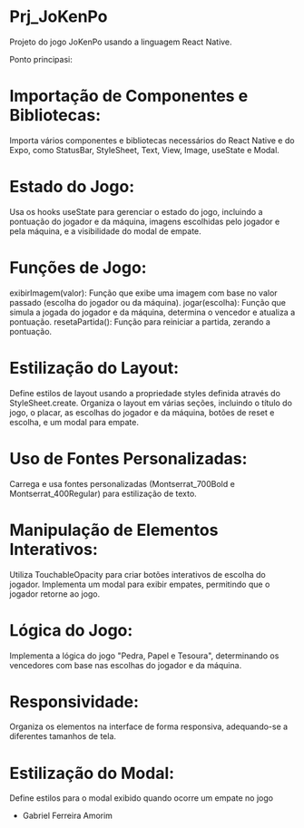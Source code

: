 # Prj_JoKenPo
Projeto do jogo JoKenPo usando a linguagem React Native.

Ponto principasi:

# Importação de Componentes e Bibliotecas:
Importa vários componentes e bibliotecas necessários do React Native e do Expo, como StatusBar, StyleSheet, Text, View, Image, useState e Modal.

# Estado do Jogo:
Usa os hooks useState para gerenciar o estado do jogo, incluindo a pontuação do jogador e da máquina, imagens escolhidas pelo jogador e pela máquina, e a visibilidade do modal de empate.

# Funções de Jogo:
exibirImagem(valor): Função que exibe uma imagem com base no valor passado (escolha do jogador ou da máquina).
jogar(escolha): Função que simula a jogada do jogador e da máquina, determina o vencedor e atualiza a pontuação.
resetaPartida(): Função para reiniciar a partida, zerando a pontuação.

# Estilização do Layout:
Define estilos de layout usando a propriedade styles definida através do StyleSheet.create.
Organiza o layout em várias seções, incluindo o título do jogo, o placar, as escolhas do jogador e da máquina, botões de reset e escolha, e um modal para empate.

# Uso de Fontes Personalizadas:
Carrega e usa fontes personalizadas (Montserrat_700Bold e Montserrat_400Regular) para estilização de texto.

# Manipulação de Elementos Interativos:
Utiliza TouchableOpacity para criar botões interativos de escolha do jogador.
Implementa um modal para exibir empates, permitindo que o jogador retorne ao jogo.

# Lógica do Jogo:
Implementa a lógica do jogo "Pedra, Papel e Tesoura", determinando os vencedores com base nas escolhas do jogador e da máquina.

# Responsividade:
Organiza os elementos na interface de forma responsiva, adequando-se a diferentes tamanhos de tela.

# Estilização do Modal:
Define estilos para o modal exibido quando ocorre um empate no jogo


- Gabriel Ferreira Amorim


